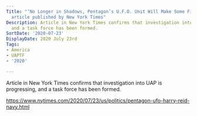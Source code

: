 ```yaml
---
Title: "‘No Longer in Shadows, Pentagon’s U.F.O. Unit Will Make Some Findings Public’
  article published by New York Times"
Description: Article in New York Times confirms that investigation into UAP is progressing,
  and a task force has been formed.
SortDate: '2020-07-23'
DisplayDate: 2020 July 23rd
Tags:
- America
- UAPTF
- '2020'

---
```

Article in New York Times confirms that investigation into UAP is progressing, and a task force has been formed. 

https://www.nytimes.com/2020/07/23/us/politics/pentagon-ufo-harry-reid-navy.html
